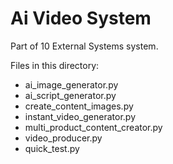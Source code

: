 # Ai Video System

Part of 10 External Systems system.

Files in this directory:
- ai_image_generator.py
- ai_script_generator.py
- create_content_images.py
- instant_video_generator.py
- multi_product_content_creator.py
- video_producer.py
- quick_test.py
